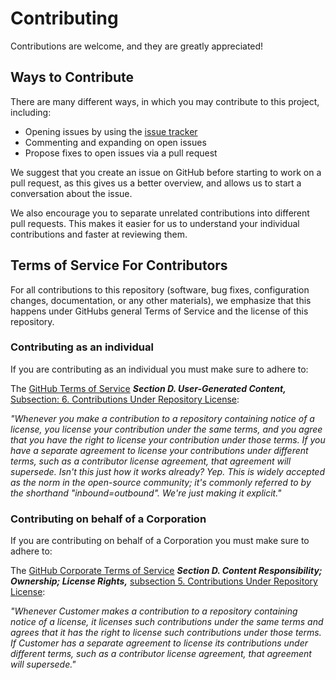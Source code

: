 # Contributing

Contributions are welcome, and they are greatly appreciated!

## Ways to Contribute

There are many different ways, in which you may contribute to this project, including:

   * Opening issues by using the [issue tracker](https://github.com/ardillo-php/loop/issues)
   * Commenting and expanding on open issues
   * Propose fixes to open issues via a pull request

We suggest that you create an issue on GitHub before starting to work on a pull request, as this gives us a better overview, and allows us to start a conversation about the issue.

We also encourage you to separate unrelated contributions into different pull requests. This makes it easier for us to understand your individual contributions and faster at reviewing them.

## Terms of Service For Contributors

For all contributions to this repository (software, bug fixes, configuration changes, documentation, or any other materials), we emphasize that this happens under GitHubs general Terms of Service and the license of this repository.

### Contributing as an individual

If you are contributing as an individual you must make sure to adhere to:

The [GitHub Terms of Service](https://help.github.com/en/github/site-policy/github-terms-of-service) __*Section D. User-Generated Content,*__ [Subsection: 6. Contributions Under Repository License](https://help.github.com/en/github/site-policy/github-terms-of-service#6-contributions-under-repository-license):

_"Whenever you make a contribution to a repository containing notice of a license, you license your contribution under the same terms, and you agree that you have the right to license your contribution under those terms. If you have a separate agreement to license your contributions under different terms, such as a contributor license agreement, that agreement will supersede.
Isn't this just how it works already? Yep. This is widely accepted as the norm in the open-source community; it's commonly referred to by the shorthand "inbound=outbound". We're just making it explicit."_

### Contributing on behalf of a Corporation

If you are contributing on behalf of a Corporation you must make sure to adhere to:

The [GitHub Corporate Terms of Service](https://help.github.com/en/github/site-policy/github-corporate-terms-of-service) _**Section D. Content Responsibility; Ownership; License Rights,**_ [subsection 5. Contributions Under Repository License](https://help.github.com/en/github/site-policy/github-corporate-terms-of-service#5-contributions-under-repository-license):

_"Whenever Customer makes a contribution to a repository containing notice of a license, it licenses such contributions under the same terms and agrees that it has the right to license such contributions under those terms. If Customer has a separate agreement to license its contributions under different terms, such as a contributor license agreement, that agreement will supersede."_
